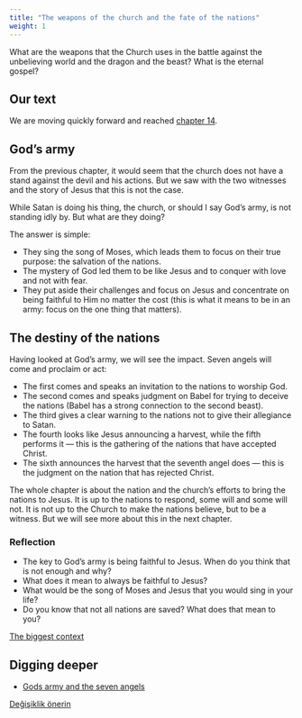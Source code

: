 ```yaml
---
title: "The weapons of the church and the fate of the nations"
weight: 1
---
```



What are the weapons that the Church uses in the battle against the unbelieving world and the dragon and the beast? What is the eternal gospel?


## Our text

<a name="9cd8"></a>
We are moving quickly forward and reached [chapter 14](https://www.bibleserver.com/NIV/Revelation14).


## God’s army

<a name="7173"></a>
From the previous chapter, it would seem that the church does not have a stand against the devil and his actions. But we saw with the two witnesses and the story of Jesus that this is not the case.

While Satan is doing his thing, the church, or should I say God’s army, is not standing idly by. But what are they doing?

The answer is simple:

- They sing the song of Moses, which leads them to focus on their true purpose: the salvation of the nations.
- The mystery of God led them to be like Jesus and to conquer with love and not with fear.
- They put aside their challenges and focus on Jesus and concentrate on being faithful to Him no matter the cost (this is what it means to be in an army: focus on the one thing that matters).



## The destiny of the nations

<a name="8213"></a>
Having looked at God’s army, we will see the impact. Seven angels will come and proclaim or act:

- The first comes and speaks an invitation to the nations to worship God.
- The second comes and speaks judgment on Babel for trying to deceive the nations (Babel has a strong connection to the second beast).
- The third gives a clear warning to the nations not to give their allegiance to Satan.
- The fourth looks like Jesus announcing a harvest, while the fifth performs it — this is the gathering of the nations that have accepted Christ.
- The sixth announces the harvest that the seventh angel does — this is the judgment on the nation that has rejected Christ.


The whole chapter is about the nation and the church’s efforts to bring the nations to Jesus. It is up to the nations to respond, some will and some will not. It is not up to the Church to make the nations believe, but to be a witness. But we will see more about this in the next chapter.


### Reflection

<a name="a5ea"></a>
- The key to God’s army is being faithful to Jesus. When do you think that is not enough and why?
- What does it mean to always be faithful to Jesus?
- What would be the song of Moses and Jesus that you would sing in your life?
- Do you know that not all nations are saved? What does that mean to you?




[The biggest context](../../../../gen/index/appl/the-book-of-revelation)


## Digging deeper

<a name="06f1"></a>
- [Gods army and the seven angels](../../../../content/harvest/expl/gods-army-and-the-seven-angels)







[Değişiklik önerin](https://github.com/revelation-today/revelation-today/blob/main/exampleSite/content/docs/content/harvest/appl/the-weapons-of-the-church.md)
